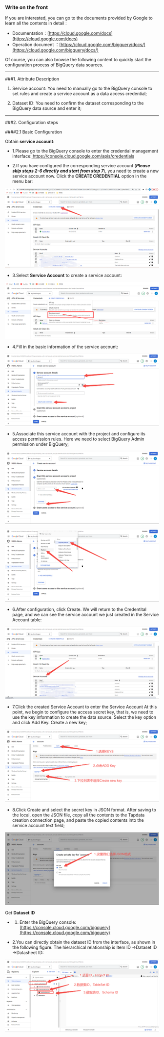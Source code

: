 ###  Write on the front 
 If you are interested, you can go to the documents provided by Google to learn all the contents in detail :

- Documentation：[https://cloud.google.com/docs](https://cloud.google.com/docs)
- Operation document ：[https://cloud.google.com/bigquery/docs/](https://cloud.google.com/bigquery/docs/)

 Of course, you can also browse the following content to quickly start the configuration process of BigQuery data sources. 

---

###1. Attribute Description

1. Service account: You need to manually go to the BigQuery console to set rules and create a service account as a data access credential;

2. Dataset ID: You need to confirm the dataset corresponding to the BigQuery data source and enter it;

---

###2. Configuration steps

####2.1 Basic Configuration

Obtain **service account**:


- 1.Please go to the BigQuery console to enter the credential management interface:[ https://console.cloud.google.com/apis/credentials ]( https://console.cloud.google.com/apis/credentials )

- 2.If you have configured the corresponding service account (***Please skip steps 2-6 directly and start from step 7***), you need to create a new service account now. Click the **CREATE CREDENTIAL** option in the menu bar:

 ![](../img/serviceAccount1.png)

- 3.Select **Service Account** to create a service account:

 ![](../img/serviceAccount2.png)

- 4.Fill in the basic information of the service account:

 ![](../img/serviceAccount3.png)

- 5.Associate this service account with the project and configure its access permission rules. Here we need to select BigQuery Admin permission under BigQuery;

 ![](../img/serviceAccount4.png)

 ![](../img/serviceAccount5.png)

- 6.After configuration, click Create. We will return to the Credentital page, and we can see the service account we just created in the Service Account table:

 ![](../img/serviceAccount6.png)

- 7.Click the created Service Account to enter the Service Account At this point, we begin to configure the access secret key, that is, we need to use the key information to create the data source. Select the key option and click Add Key. Create a new key;

 ![](../img/serviceAccount7.png)

- 8.Click Create and select the secret key in JSON format. After saving to the local, open the JSON file, copy all the contents to the Tapdata creation connection page, and paste the copied contents into the service account text field;

 ![](../img/serviceAccount8.png)

Get **Dataset ID**

- 1. Enter the BigQuery console: [https://console.cloud.google.com/bigquery](https://console.cloud.google.com/bigquery)

- 2.You can directly obtain the dataset ID from the interface, as shown in the following figure. The hierarchical relationship is Item ID ->Dataset ID ->Datasheet ID:

 ![](../img/tableSetId.png)